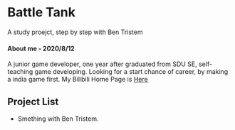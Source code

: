 # Battle Tank
A study proejct, step by step with Ben Tristem

#### About me - 2020/8/12
A junior game developer, one year after graduated from SDU SE, self-teaching game developing. Looking for a start chance of career, by making a india game first.
My Bilibili Home Page is [Here](https://space.bilibili.com/26235939)

##  Project List
* Smething with Ben Tristem.

